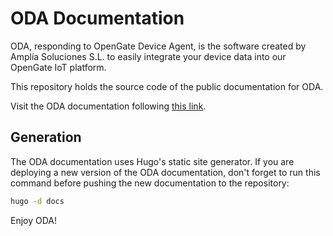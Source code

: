 # ODA Documentation

ODA, responding to OpenGate Device Agent, is the software created by Amplía Soluciones S.L. to easily integrate your device data into our OpenGate IoT platform.

This repository holds the source code of the public documentation for ODA.

Visit the ODA documentation following [this link](https://amplia-iiot.github.io/oda-docs/).

## Generation

The ODA documentation uses Hugo's static site generator. If you are deploying a new version of the ODA documentation, don't forget to run this command before pushing the new documentation to the repository:

```bash
hugo -d docs
```

Enjoy ODA!
